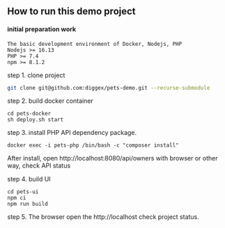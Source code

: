 ## How to run this demo project
#### initial preparation work
```
The basic development environment of Docker, Nodejs, PHP
Nodejs >= 16.13
PHP >= 7.4
npm >= 8.1.2
```
step 1. clone project
```bash
git clone git@github.com:diggex/pets-demo.git --recurse-submodule
````

step 2. build docker container 
```
cd pets-docker 
sh deploy.sh start
```

step 3. install PHP API dependency package.
```
docker exec -i pets-php /bin/bash -c "composer install"
```
After install, open http://localhost:8080/api/owners with browser or other way, check API status

step 4. build UI
```
cd pets-ui 
npm ci
npm run build
```

step 5. The browser open the http://localhost check project status.
